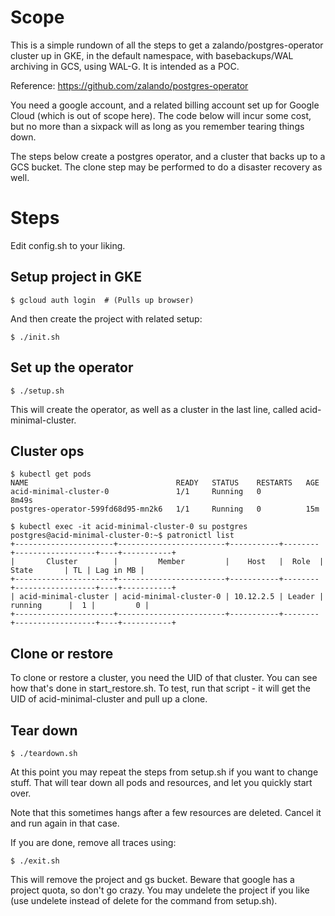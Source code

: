 # Scope

This is a simple rundown of all the steps to get a zalando/postgres-operator cluster up in GKE, in the default namespace, with basebackups/WAL archiving in GCS, using WAL-G. It is intended as a POC.

Reference: https://github.com/zalando/postgres-operator

You need a google account, and a related billing account set up for Google Cloud (which is out of scope here). The code below will incur some cost, but no more than a sixpack will as long as you remember tearing things down.

The steps below create a postgres operator, and a cluster that backs up to a GCS bucket. The clone step may be performed to do a disaster recovery as well. 

# Steps

Edit config.sh to your liking.

## Setup project in GKE

```console
$ gcloud auth login  # (Pulls up browser)
```

And then create the project with related setup:

```console
$ ./init.sh
```

## Set up the operator

```
$ ./setup.sh
```

This will create the operator, as well as a cluster in the last line, called acid-minimal-cluster. 

## Cluster ops

```console
$ kubectl get pods
NAME                                 READY   STATUS    RESTARTS   AGE
acid-minimal-cluster-0               1/1     Running   0          8m49s
postgres-operator-599fd68d95-mn2k6   1/1     Running   0          15m

$ kubectl exec -it acid-minimal-cluster-0 su postgres
postgres@acid-minimal-cluster-0:~$ patronictl list
+----------------------+------------------------+-----------+--------+------------------+----+-----------+
|       Cluster        |         Member         |    Host   |  Role  |      State       | TL | Lag in MB |
+----------------------+------------------------+-----------+--------+------------------+----+-----------+
| acid-minimal-cluster | acid-minimal-cluster-0 | 10.12.2.5 | Leader |     running      |  1 |         0 |
+----------------------+------------------------+-----------+--------+------------------+----+-----------+
```

## Clone or restore

To clone or restore a cluster, you need the UID of that cluster. You can see how that's done in start_restore.sh. To test, run that script - it will get the UID of acid-minimal-cluster and pull up a clone. 

## Tear down

```console
$ ./teardown.sh
```

At this point you may repeat the steps from setup.sh if you want to change stuff. That will tear down all pods and resources, and let you quickly start over.

Note that this sometimes hangs after a few resources are deleted. Cancel it and run again in that case. 

If you are done, remove all traces using:

```console
$ ./exit.sh
```

This will remove the project and gs bucket. Beware that google has a project quota, so don't go crazy. You may undelete the project if you like (use undelete instead of delete for the command from setup.sh). 

